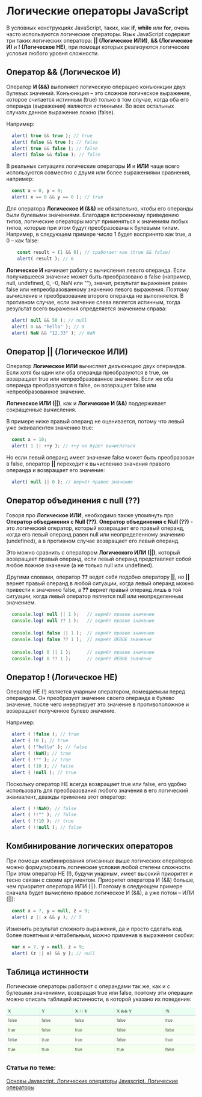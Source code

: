 # Логические операторы JavaScript

В условных конструкциях JavaScript, таких, как **if**, **while** или **for**, очень часто используются логические операторы.
Язык JavaScript содержит три таких логических оператора: **|| (Логическое ИЛИ)**, **&& (Логическое И)** и **! (Логическое НЕ)**, при помощи которых реализуются логические условия любого уровня сложности.

## Оператор && (Логическое И)

Оператор **И (&&)** выполняет логическую операцию конъюнкции двух булевых значений. Конъюнкция – это сложное логическое выражение, которое считается истинным (true) только в том случае, когда оба его операнда (выражения) являются истинными. Во всех остальных случаях данное выражение ложно (false).

Например:

```javascript
  alert( true && true ); // true
  alert( false && true ); // false
  alert( true && false ); // false
  alert( false && false ); // false
```

В реальных ситуациях логические операторы **И** и **ИЛИ** чаще всего используются совместно с двумя или более выражениями сравнения, например:

```javascript
  const x = 0, y = 0;
  alert( х == 0 && у == 0 ); // true
```

Для оператора **Логическое И (&&)** не обязательно, чтобы его операнды были булевыми значениями. Благодаря встроенному приведению типов, логические операторы могут применяться к значениям любых типов, которые при этом будут преобразованы к булевыми типам.
Например, в следующем примере число 1 будет воспринято как true, а 0 – как false:

```javascript
    const result = (1 && 0); // сработает как (true && false)
    alert( result ); // 0
```

**Логическое И** начинает работу с вычисления левого операнда. Если получившееся значение может быть преобразовано в false (например, null, undefined, 0, –0, NaN или ""), значит, результат выражения равен false или непреобразованному значению левого выражения. Поэтому вычисление и преобразование второго операнда не выполняется. В противном случае, если значение слева является истинным, тогда результат всего выражения определяется значением справа:

```javascript
  alert( null && 50 ); // null
  alert( 0 && "hello" ); // 0
  alert( NaN && "12.33" ); // NaN
```

## Оператор || (Логическое ИЛИ)

Оператор **Логическое ИЛИ** вычисляет дизъюнкцию двух операндов. Если хотя бы один или оба операнда преобразуются в true, он возвращает true или непреобразованное значение. Если же оба операнда преобразуются в false, он возвращает false или непреобразованное значение.

**Логическое ИЛИ (||)**, как и **Логическое И (&&)** поддерживает сокращенные вычисления.

В примере ниже правый операнд не оценивается, потому что левый уже эквивалентен значению true:
 
```javascript
  const x = 10;
  alert( 1 || ++y ); // ++y не будет вычисляться
```

Но если левый операнд имеет значение false может быть преобразован в false, оператор **||** переходит к вычислению значения правого операнда и возвращает его значение:

```javascript
  alert( null || 0 ); // вернёт правое значение
```

## Оператор объединения с null (??)

Говоря про **Логическое ИЛИ**, необходимо также упомянуть про **Оператор объединения с Null (??)**.
**Оператор объединения с Null (??)** - это логический оператор, который возвращает его правый операнд, когда его левый операнд равен null или неопределенному значению (undefined), а в противном случае возвращает его левый операнд.

Это можно сравнить с оператором **Логического ИЛИ (||)**, который возвращает правый операнд, если левый операнд представляет собой любое ложное значение (а не только null или undefined).

Другими словами, оператор **??** ведет себя подобно оператору **||**, но **||** вернет правый операнд в любой ситуации, когда левый операнд можно привести к значению false, а **??** вернет правый операнд лишь в той ситуации, когда левый оператор является null или неопределенным значением.

```javascript
  console.log( null || 1 );   // вернёт правое значение
  console.log( null ?? 1 );   // вернёт правое значение
  
  console.log( false || 1 );  // вернёт правое значение
  console.log( false ?? 1 );  // вернёт ЛЕВОЕ значение

  console.log( 0 || 1 );      // вернёт правое значение
  console.log( 0 ?? 1 );      // вернёт ЛЕВОЕ значение
```

## Оператор ! (Логическое НЕ)

Оператор НЕ (!) является унарным оператором, помещаемым перед операндом. Он преобразует значение своего операнда в булево значение, после чего инвертирует это значение в противоположное и возвращает полученное булево значение.

Например:

```javascript
  alert ( !false ); // true
  alert ( !0 ); // true
  alert ( !"hello" ); // false
  alert ( !NaN); // true
  alert ( !"" ); // true
  alert ( !10 ); // false
  alert ( !null ); // true
```

Поскольку оператор НЕ всегда возвращает true или false, его удобно использовать для преобразования любого значения в его логический эквивалент, дважды применив этот оператор:

```javascript
  alert ( !!NaN); // false  
  alert ( !!"" ); // false  
  alert ( !!10 ); // true  
  alert ( !!null ); // false 
```


## Комбинирование логических операторов

При помощи комбинирования описанных выше логических операторов можно формулировать логические условия любой степени сложности. 
При этом оператор НЕ (!), будучи унарным, имеет высокий приоритет и тесно связан с своим аргументом. Приоритет оператора И (&&) больше, чем приоритет оператора ИЛИ (||). Поэтому в следующем примере сначала будет вычислено правое логическое И (&&), а уже потом – ИЛИ (||):

```javascript
  const x = 7, y = null, z = 9;
  alert( z || x && y ); // 5  
```

Изменить результат сложного выражения, да и просто сделать код более понятным и читабельным, можно применив в выражении скобки:

```javascript
  var x = 7, y = null, z = 9;
  alert( (z || x) && y ); // null  
```

## Таблица истинности

Логические операторы работают с операндами так же, как и с булевыми значениями, возвращая true или false, поэтому эти операции можно описать таблицей истинности, в которой указано их поведение:

![Табnица истинности дпя логических операторов](lesson58.png)

### Статьи по теме:

[Основы Javascript. Логические операторы](https://learn.javascript.ru/logical-operators)
[Javascript. Логические операторы](https://wm-school.ru/js/js_booleans.php)
